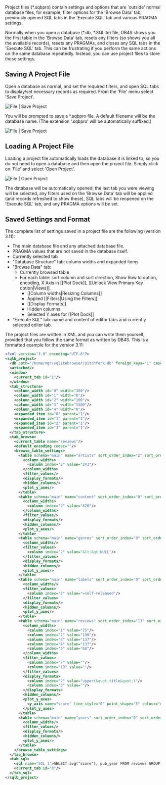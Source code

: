 Project files (*.sqbpro) contain settings and options that are 'outside' normal database files, for example, filter options for the 'Browse Data' tab, previously opened SQL tabs in the 'Execute SQL' tab and various PRAGMA settings.

Normally when you open a database (*.db, *.SQLite) file, DB4S shows you the first table in the 'Browse Data' tab, resets any filters (so shows you all the available records), resets any PRAGMAs, and closes any SQL tabs in the 'Execute SQL' tab.  This can be frustrating if you perform the same actions on the same database repeatedly.  Instead, you can use project files to store these settings.

## Saving A Project File

Open a database as normal, and set the required filters, and open SQL tabs to display/set necessary records as required.  From the 'File' menu select 'Save Project'.

![File | Save Project](https://snag.gy/FGx3gM.jpg)

You will be prompted to save a *.sqbpro file.  A default filename will be the database name.  (The extension '.sqbpro' will be automatically suffixed.)

![File | Save Project](https://snag.gy/ixfEwS.jpg)

## Loading A Project File

Loading a project file automatically loads the database it is linked to, so you do not need to open a database and then open the project file.  Simply click on 'File' and select 'Open Project'.

![File | Open Project](https://snag.gy/bn1WzU.jpg)

The database will be automatically opened, the last tab you were viewing will be selected, any filters used on the 'Browse Data' tab will be applied (and records refreshed to show these), SQL tabs will be reopened on the 'Execute SQL' tab, and any PRAGMA options will be set.

## Saved Settings and Format
The complete list of settings saved in a project file are the following (version 3.11):
* The main database file and any attached database file.
* PRAGMA values that are not saved in the database itself.
* Currently selected tab
* "Database Structure" tab: column widths and expanded items 
* "Browse Data" tab:
  * Currently browsed table
  * For each table: sort column and sort direction, Show Row Id option, encoding, X Axis in [[Plot Dock]], [[Unlock View Primary Key option|Views]].
    * [[Column widths|Resizing Columns]]
    * Applied [[Filters|Using the Filters]]
    * [[Display Formats]]
    * Hidden columns
    * Selected Y axes for [[Plot Dock]]
* "Execute SQL" tab: name and content of editor tabs and currently selected editor tab.

The project files are written in XML and you can write them yourself, provided that you follow the same format as written by DB4S. This is a formatted example for the version 3.11:

```xml
<?xml version="1.0" encoding="UTF-8"?>
<sqlb_project>
  <db path="/home/mgr/sqlitebrowser/pitchfork.db" foreign_keys="1" case_sensitive_like="1" temp_store="0" wal_autocheckpoint="1000" synchronous="2"/>
  <attached/>
  <window>
    <current_tab id="1"/>
  </window>
  <tab_structure>
    <column_width id="0" width="300"/>
    <column_width id="1" width="0"/>
    <column_width id="2" width="100"/>
    <column_width id="3" width="1509"/>
    <column_width id="4" width="0"/>
    <expanded_item id="0" parent="1"/>
    <expanded_item id="1" parent="1"/>
    <expanded_item id="2" parent="1"/>
    <expanded_item id="3" parent="1"/>
  </tab_structure>
  <tab_browse>
    <current_table name="reviews"/>
    <default_encoding codec=""/>
    <browse_table_settings>
      <table schema="main" name="artists" sort_order_index="2" sort_order_mode="0" show_row_id="0" encoding="" plot_x_axis="" unlock_view_pk="">
        <column_widths>
          <column index="2" value="243"/>
        </column_widths>
        <filter_values/>
        <display_formats/>
        <hidden_columns/>
        <plot_y_axes/>
      </table>
      <table schema="main" name="content" sort_order_index="0" sort_order_mode="0" show_row_id="0" encoding="" plot_x_axis="" unlock_view_pk="">
        <column_widths>
          <column index="2" value="626"/>
        </column_widths>
        <filter_values/>
        <display_formats/>
        <hidden_columns/>
        <plot_y_axes/>
      </table>
      <table schema="main" name="genres" sort_order_index="0" sort_order_mode="0" show_row_id="0" encoding="" plot_x_axis="" unlock_view_pk="">
        <column_widths/>
        <filter_values>
          <column index="2" value="&lt;&gt;NULL"/>
        </filter_values>
        <display_formats/>
        <hidden_columns/>
        <plot_y_axes/>
      </table>
      <table schema="main" name="labels" sort_order_index="0" sort_order_mode="0" show_row_id="0" encoding="" plot_x_axis="" unlock_view_pk="">
        <column_widths/>
        <filter_values>
          <column index="2" value="=self-released"/>
        </filter_values>
        <display_formats/>
        <hidden_columns/>
        <plot_y_axes/>
      </table>
      <table schema="main" name="reviews" sort_order_index="13" sort_order_mode="0" show_row_id="0" encoding="" plot_x_axis="pub_year" unlock_view_pk="">
        <column_widths>
          <column index="1" value="75"/>
          <column index="2" value="190"/>
          <column index="3" value="137"/>
          <column index="4" value="137"/>
          <column index="5" value="68"/>
        </column_widths>
        <filter_values>
          <column index="7" value=""/>
          <column index="13" value=""/>
        </filter_values>
        <display_formats>
          <column index="2" value="upper(&quot;title&quot;)"/>
          <column index="3" value=""/>
        </display_formats>
        <hidden_columns/>
        <plot_y_axes>
          <y_axis name="score" line_style="0" point_shape="5" colour="#004586" active="1"/>
        </plot_y_axes>
      </table>
      <table schema="main" name="years" sort_order_index="0" sort_order_mode="0" show_row_id="0" encoding="" plot_x_axis="" unlock_view_pk="">
        <column_widths/>
        <filter_values/>
        <display_formats/>
        <hidden_columns/>
        <plot_y_axes/>
      </table>
    </browse_table_settings>
  </tab_browse>
  <tab_sql>
    <sql name="SQL 1">SELECT avg("score"), pub_year FROM reviews GROUP BY pub_year;</sql>
    <current_tab id="0"/>
  </tab_sql>
</sqlb_project>
```